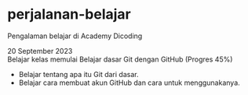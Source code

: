 # perjalanan-belajar
Pengalaman belajar di Academy Dicoding<br>

20 September 2023<br>
Belajar kelas memulai Belajar dasar Git dengan GitHub (Progres 45%)<br>
* Belajar tentang apa itu Git dari dasar.<br>
* Belajar cara membuat akun GitHub dan cara untuk menggunakanya.<br>


